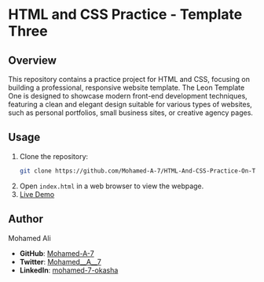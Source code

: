 # HTML and CSS Practice - Template Three

## Overview

This repository contains a practice project for HTML and CSS, focusing on building a professional, responsive website template. The Leon Template One is designed to showcase modern front-end development techniques, featuring a clean and elegant design suitable for various types of websites, such as personal portfolios, small business sites, or creative agency pages.

## Usage

1. Clone the repository:
    ```bash
    git clone https://github.com/Mohamed-A-7/HTML-And-CSS-Practice-On-Template-One.git
    ```
2. Open `index.html` in a web browser to view the webpage.
3. [Live Demo](https://mohamed-a-7.github.io/HTML-And-CSS-Practice-On-Template-One/)

## Author

Mohamed Ali

- **GitHub**: [Mohamed-A-7](https://github.com/Mohamed-A-7)
- **Twitter**: [Mohamed__A__7](https://x.com/Mohamed__A__7)
- **LinkedIn**: [mohamed-7-okasha](https://www.linkedin.com/in/mohamed-7-okasha/)
